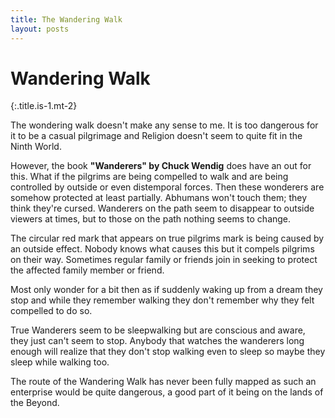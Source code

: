```yaml
---
title: The Wandering Walk
layout: posts
---
```


# Wandering Walk
{:.title.is-1.mt-2} 

The wondering walk doesn't make any sense to me. It is too dangerous for it to be a casual pilgrimage and Religion doesn't seem to quite fit in the Ninth World.

However, the book __"Wanderers" by Chuck Wendig__ does have an out for this. What if the pilgrims are being compelled to walk and are being controlled by outside or even distemporal forces. Then these wonderers are somehow protected at least partially. Abhumans won't touch them; they think they're cursed. Wanderers on the path seem to disappear to outside viewers at times, but to those on the path nothing seems to change.

The circular red mark that appears on true pilgrims mark is being caused by an outside effect. Nobody knows what causes this but it compels pilgrims on their way. Sometimes regular family or friends join in seeking to protect the affected family member or friend.

Most only wonder for a bit then as if suddenly waking up from a dream they stop and while they remember walking they don't remember why they felt compelled to do so.

True Wanderers seem to be sleepwalking but are conscious and aware, they just can't seem to stop. Anybody that watches the wanderers long enough will realize that they don't stop walking even to sleep so maybe they sleep while walking too.

The route of the Wandering Walk has never been fully mapped as such an enterprise would be quite dangerous, a good part of it being on the lands of the Beyond.
